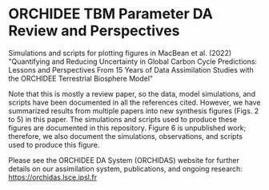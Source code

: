 # ORCHIDEE TBM Parameter DA Review and Perspectives

Simulations and scripts for plotting figures in MacBean et al. (2022) "Quantifying and Reducing Uncertainty in Global Carbon Cycle Predictions: Lessons and Perspectives From 15 Years of Data Assimilation Studies with the ORCHIDEE Terrestrial Biosphere Model"

Note that this is mostly a review paper, so the data, model simulations, and
scripts have been documented in all the references cited. However, we have
summarized results from multiple papers into new synthesis figures (Figs. 2 to
5) in this paper. The simulations and scripts used to produce these figures are
documented in this repository. Figure 6 is unpublished work; therefore, we also
document the simulations, observations, and scripts used to produce this figure.

Please see the ORCHIDEE DA System (ORCHIDAS) website for further details on our
assimilation system, publications, and ongoing research: https://orchidas.lsce.ipsl.fr 
